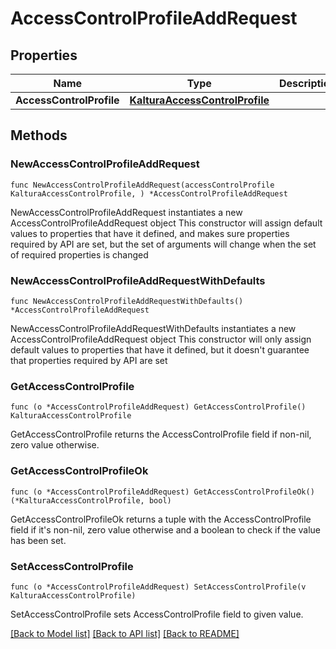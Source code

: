 # AccessControlProfileAddRequest

## Properties

Name | Type | Description | Notes
------------ | ------------- | ------------- | -------------
**AccessControlProfile** | [**KalturaAccessControlProfile**](KalturaAccessControlProfile.md) |  | 

## Methods

### NewAccessControlProfileAddRequest

`func NewAccessControlProfileAddRequest(accessControlProfile KalturaAccessControlProfile, ) *AccessControlProfileAddRequest`

NewAccessControlProfileAddRequest instantiates a new AccessControlProfileAddRequest object
This constructor will assign default values to properties that have it defined,
and makes sure properties required by API are set, but the set of arguments
will change when the set of required properties is changed

### NewAccessControlProfileAddRequestWithDefaults

`func NewAccessControlProfileAddRequestWithDefaults() *AccessControlProfileAddRequest`

NewAccessControlProfileAddRequestWithDefaults instantiates a new AccessControlProfileAddRequest object
This constructor will only assign default values to properties that have it defined,
but it doesn't guarantee that properties required by API are set

### GetAccessControlProfile

`func (o *AccessControlProfileAddRequest) GetAccessControlProfile() KalturaAccessControlProfile`

GetAccessControlProfile returns the AccessControlProfile field if non-nil, zero value otherwise.

### GetAccessControlProfileOk

`func (o *AccessControlProfileAddRequest) GetAccessControlProfileOk() (*KalturaAccessControlProfile, bool)`

GetAccessControlProfileOk returns a tuple with the AccessControlProfile field if it's non-nil, zero value otherwise
and a boolean to check if the value has been set.

### SetAccessControlProfile

`func (o *AccessControlProfileAddRequest) SetAccessControlProfile(v KalturaAccessControlProfile)`

SetAccessControlProfile sets AccessControlProfile field to given value.



[[Back to Model list]](../README.md#documentation-for-models) [[Back to API list]](../README.md#documentation-for-api-endpoints) [[Back to README]](../README.md)


